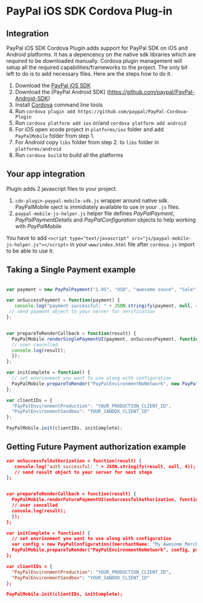 # PayPal iOS SDK Cordova Plug-in


Integration
-----------

PayPal iOS SDK Cordova Plugin adds support for PayPal SDK on iOS and Android platforms. It has a depencency on the native sdk libraries which are required to be downloaded manually. Cordova plugin management will setup all the required capabilities/frameworks to the project. The only bit left to do is to add necessary files. Here are the steps how to do it.


1. Download the [PayPal iOS SDK](https://github.com/paypal/PayPal-iOS-SDK)
2. Download the [PayPal Android SDK] (https://github.com/paypal/PayPal-Android-SDK)
3. Install [Cordova](https://cordova.apache.org) command line tools
4. Run `cordova plugin add https://github.com/paypal/PayPal-Cordova-Plugin`
5. Run `cordova platform add ios` or/and `cordova platform add android`
6. For iOS open xcode project in `platforms/ios` folder and add `PayPalMobile` folder from step 1.
7. For Android copy `libs` folder from step 2. to `libs` folder in `platforms/android`
8. Run `cordova build` to build all the platforms


Your app integration
--------------------
Plugin adds 2 javascript files to your project.

1. `cdv-plugin-paypal-mobile-sdk.js` wrapper around native sdk. PayPalMobile oject is immidiately available to use in your `.js` files.
2. `paypal-mobile-js-helper.js` helper file defines _PayPalPayment_, _PayPalPaymentDetails_ and _PayPalConfiguration_ objects to help working with _PayPalMobile_

You have to add `<script type="text/javascript" src="js/paypal-mobile-js-helper.js"></script>` in your `www/index.html` file after `cordova.js` import to be able to use it.


Taking a Single Payment example
-------------------------------

```javascript
   
var payment = new PayPalPayment("1.95", "USD", "awesome souce", "Sale", null);

var onSuccessPayment = function(payment) {
   console.log("payment successful: " + JSON.stringify(payment, null, 4));
 // send payment object to your server for verification
};


var prepareToRenderCallback = function(result) {
  PayPalMobile.renderSinglePaymentUI(payment, onSuccessPayment, function (result) {
  // user cancelled
  console.log(result);
  });
};

var initComplete = function() {
  // set envrionment you want to use along with configuration
  PayPalMobile.prepareToRender("PayPalEnvironmentNoNetwork", new PayPalConfiguration(), prepareToRenderCallback);
};

var clientIDs = {
  "PayPalEnvironmentProduction": "YOUR_PRODUCTION_CLIENT_ID",
  "PayPalEnvironmentSandbox": "YOUR_SANDOX_CLIENT_ID"
};

PayPalMobile.init(clientIDs, initComplete);

```

Getting Future Payment authorization example
--------------------------------------------
```json
var onSuccessfulAuthorization = function(result) {
   console.log("auth successful: " + JSON.stringify(result, null, 4));
   // send result object to your server for next steps
};


var prepareToRenderCallback = function(result) {
  PayPalMobile.renderFuturePaymentUI(onSuccessfulAuthorization, function (result) {
  // user cancelled
  console.log(result);
  });
};

var initComplete = function() {
  // set envrionment you want to use along with configuration
  var config = new PayPalConfiguration({merchantName: "My Awesome Merchant", merchantPrivacyPolicyURL: "https://mymerchant.com/policy.html", merchantUserAgreementURL: "https://mymerchant.com/useragreement.html"});
  PayPalMobile.prepareToRender("PayPalEnvironmentNoNetwork", config, prepareToRenderCallback);
};

var clientIDs = {
  "PayPalEnvironmentProduction": "YOUR_PRODUCTION_CLIENT_ID",
  "PayPalEnvironmentSandbox": "YOUR_SANDOX_CLIENT_ID"
};

PayPalMobile.init(clientIDs, initComplete);

```
